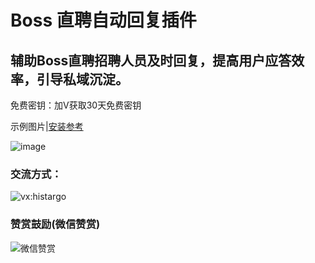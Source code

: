 # Boss 直聘自动回复插件

## 辅助Boss直聘招聘人员及时回复，提高用户应答效率，引导私域沉淀。

免费密钥：加V获取30天免费密钥

示例图片|[安装参考](https://www.bilibili.com/video/BV1514y1U7Uw/?vd_source=07bc57c14ff07a0d104533f8de5fb6d3)

![image](https://github.com/niemingxing/zhipin/assets/7400829/e7e4d622-2fab-4f25-a436-bf6ccc992357)

### 交流方式：

![vx:histargo](https://i.ibb.co/hMbTs1G/a3779b33-bfe2-4ff9-a592-f0ec090a3055-1-2.jpg)

### 赞赏鼓励(微信赞赏)

![微信赞赏](https://github.com/niemingxing/search-recommendations/assets/7400829/ddd8b306-9cd4-448c-9700-4eea9ce630fb)
